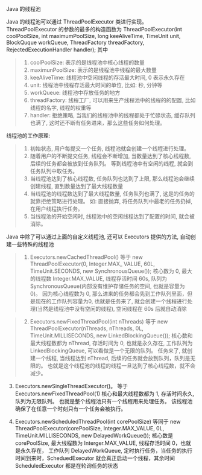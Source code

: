 Java 的线程池

Java 的线程池可以通过 ThreadPoolExecutor 类进行实现。 ThreadPoolExecutor 的参数的最多的构造函数为 ThreadPoolExecutor(int coolPoolSize, int maximumPoolSize, long keeAliveTime, TimeUnit unit, BlockQuque<Runnable> workQueue, ThreadFactory threadFactory, RejectedExecutionHandler handler); 其中
>1. coolPoolSize: 表示的是线程池中核心线程的数量
>2. maximunPoolSize: 表示的是线程池中线程的最大数量
>3. keeAliveTime: 线程池中空闲线程的存活最大时间, 0 表示永久存在
>4. unit: 线程池中线程存活最大时间的单位, 比如: 秒, 分钟等
>5. workQueue: 线程池中存放任务的地方
>6. threadFactory: 线程工厂, 可以用来生产线程池中的线程的的配置, 比如线程的名字, 线程的权重等
>8. handler: 拒绝策略, 当我们的线程池中的线程都处于忙碌状态, 缓存队列也满了, 这时还不断有任务进来，那么这些任务如何处理。

线程池的工作原理: 
>1. 初始状态, 用户每提交一个任务, 线程池就会创建一个线程进行处理。 
>2. 随着用户的不断提交任务, 线程会不断增加, 当数量达到了核心线程数, 后续的任务都会被放到任务队列。 等到线程池中有空闲的线程, 就会到任务队列中取任务。
>3. 当线程池达到了核心线程数, 任务队列也达到了上限, 那么线程池会继续创建线程, 直到数量达到了最大线程数量
>4. 当线程池的线程数达到了最大线程数量, 任务队列也满了, 这是的任务的就靠拒绝策略进行处理。 如: 直接抛弃, 将任务队列中最老的任务扔掉, 在用户线程执行任务。
>5. 当线程池的开始空闲时, 线程池中的空闲线程达到了配置的时间, 就会被消除。

Java 中除了可以通过上面的自定义线程池, 还可以 Executors 提供的方法, 自动创建一些特殊的线程池
>1. Executors.newCachedThreadPool() 等于 new ThreadPoolExecutor(0, Integer.MAX_ VALUE, 60L, TimeUnit.SECONDS, new SynchronousQueue<Runnable>());
核心数为 0, 最大的线程数 Integer.MAX_VALUE, 线程存活时间 60s, 队列为 SynchronousQueue(内部没有维护存储任务的空间, 也就是容量为 0)。 因为核心线程数为 0, 那么进来的任务都会先到工作队列里面，但是现在的工作队列容量为0, 也就是任务来了, 就会创建一个线程进行处理(当然是线程池中没有空闲的线程), 空闲线程在 60s 后就自动消除

>2. Executors.newFixedThreadPool(int nThreads) 等于 new ThreadPoolExecutor(nThreads, nThreads, 0L, TimeUnit.MILLISECONDS, new LinkedBlockingQueue<Runnable>());
核心数和最大线程数都为 nThread, 存活时间为 0, 也就是永久存在, 工作队列为LinkedBlockingQueue, 可以看做是一个无限的队列。 任务来了, 就创建一个线程, 当线程达到 nThread, 后续的任务就会放到队列，队列是无限的。 也就是这个线程池的线程的线程一旦达到了核心线程数，就不会减少。

3. Executors.newSingleThreadExecutor()。 等于 Executors.newFixedThreadPool(1)
核心和最大线程数都为 1, 存活时间永久, 队列为无限队列。 也就是整个线程池只有一个线程用来处理任务。 该线程池确保了在任意一个时刻只有一个任务会被执行。

4. Executors.newScheduledThreadPool(int corePoolSize) 等同于 new ThreadPoolExecutor(corePoolSize, Integer.MAX_VALUE, 0L, TimeUnit.MILLISECONDS, new DelayedWorkQueue());
核心数是 corePoolSize, 最大线程数为 Interger.MAX_VALUE, 线程存活时间 0，也就是永久存在， 工作队列 DelayedWorkQueue, 定时执行任务，当任务的执行时间到来时，ScheduedExecutor 就会真正启动一个线程，其余时间 ScheduledExecutor 都是在轮询任务的状态